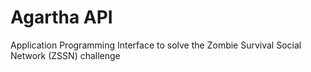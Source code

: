 # Agartha API
Application Programming Interface to solve the Zombie Survival Social Network (ZSSN) challenge
